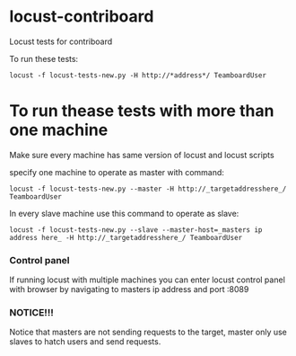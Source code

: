 # locust-contriboard
Locust tests for contriboard

To run these tests:
```
locust -f locust-tests-new.py -H http://*address*/ TeamboardUser
```


# To run thease tests with more than one machine

Make sure every machine has same version of locust and locust scripts

specify one machine to operate as master with command: 
```
locust -f locust-tests-new.py --master -H http://_targetaddresshere_/ TeamboardUser
```


In every slave machine use this command to operate as slave: 
```
locust -f locust-tests-new.py --slave --master-host=_masters ip address here_ -H http://_targetaddresshere_/ TeamboardUser
```


### Control panel

If running locust with multiple machines you can enter locust control panel with browser by navigating to masters ip address and port :8089




### NOTICE!!!

Notice that masters are not sending requests to the target, master only use slaves to hatch users and send requests.
